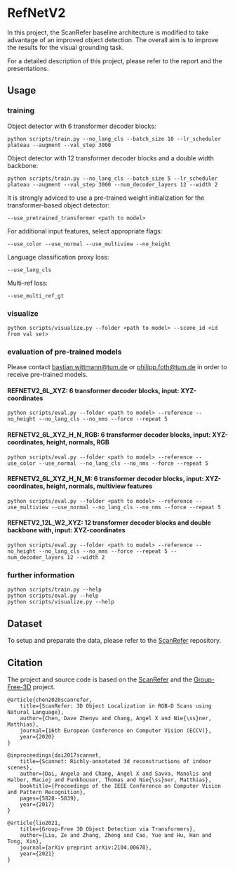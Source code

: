 # RefNetV2

In this project, the ScanRefer baseline architecture is modified to take advantage of an improved object detection.
The overall aim is to improve the results for the visual grounding task.

For a detailed description of this project, please refer to the report and the presentations.

## Usage

### training

Object detector with 6 transformer decoder blocks:

    python scripts/train.py --no_lang_cls --batch_size 10 --lr_scheduler plateau --augment --val_step 3000

Object detector with 12 transformer decoder blocks and a double width backbone:

    python scripts/train.py --no_lang_cls --batch_size 5 --lr_scheduler plateau --augment --val_step 3000 --num_decoder_layers 12 --width 2

It is strongly adviced to use a pre-trained weight initialization for the transformer-based object detector:

    --use_pretrained_transformer <path to model>

For additional input features, select appropriate flags:

    --use_color --use_normal --use_multiview --no_height

Language classification proxy loss:

    --use_lang_cls

Multi-ref loss:

    --use_multi_ref_gt

### visualize

    python scripts/visualize.py --folder <path to model> --scene_id <id from val set> 

### evaluation of pre-trained models

Please contact bastian.wittmann@tum.de or philipp.foth@tum.de in order to receive pre-trained models.

#### REFNETV2_6L_XYZ: 6 transformer decoder blocks, input: XYZ-coordinates

    python scripts/eval.py --folder <path to model> --reference --no_height --no_lang_cls --no_nms --force --repeat 5

#### REFNETV2_6L_XYZ_H_N_RGB: 6 transformer decoder blocks, input: XYZ-coordinates, height, normals, RGB

    python scripts/eval.py --folder <path to model> --reference --use_color --use_normal --no_lang_cls --no_nms --force --repeat 5

#### REFNETV2_6L_XYZ_H_N_M: 6 transformer decoder blocks, input: XYZ-coordinates, height, normals, multiview features

    python scripts/eval.py --folder <path to model> --reference --use_multiview --use_normal --no_lang_cls --no_nms --force --repeat 5

#### REFNETV2_12L_W2_XYZ: 12 transformer decoder blocks and double backbone with, input: XYZ-coordinates

    python scripts/eval.py --folder <path to model> --reference --no_height --no_lang_cls --no_nms --force --repeat 5 --num_decoder_layers 12 --width 2


### further information
    python scripts/train.py --help
    python scripts/eval.py --help
    python scripts/visualize.py --help


## Dataset

To setup and preparate the data, please refer to the <a href="https://github.com/daveredrum/ScanRefer" target="_blank">ScanRefer</a> repository.

## Citation

The project and source code is based on the  <a href="https://github.com/daveredrum/ScanRefer" target="_blank">ScanRefer</a>  and the  <a href="https://github.com/zeliu98/Group-Free-3D" target="_blank">Group-Free-3D</a> project.

    @article{chen2020scanrefer,
        title={ScanRefer: 3D Object Localization in RGB-D Scans using Natural Language},
        author={Chen, Dave Zhenyu and Chang, Angel X and Nie{\ss}ner, Matthias},
        journal={16th European Conference on Computer Vision (ECCV)},
        year={2020}
    }

    @inproceedings{dai2017scannet,
        title={Scannet: Richly-annotated 3d reconstructions of indoor scenes},
        author={Dai, Angela and Chang, Angel X and Savva, Manolis and Halber, Maciej and Funkhouser, Thomas and Nie{\ss}ner, Matthias},
        booktitle={Proceedings of the IEEE Conference on Computer Vision and Pattern Recognition},
        pages={5828--5839},
        year={2017}
    }

    @article{liu2021,
        title={Group-Free 3D Object Detection via Transformers},
        author={Liu, Ze and Zhang, Zheng and Cao, Yue and Hu, Han and Tong, Xin},
        journal={arXiv preprint arXiv:2104.00678},
        year={2021}
    }


